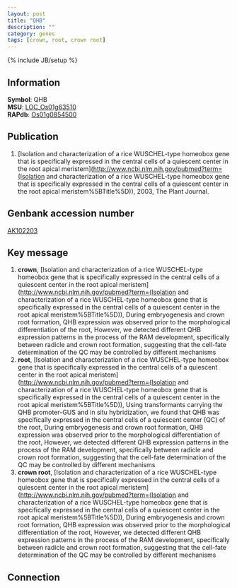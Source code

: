 ```yaml
---
layout: post
title: "QHB"
description: ""
category: genes
tags: [crown, root, crown root]
---
```

{% include JB/setup %}

## Information
__Symbol__: QHB  
__MSU__: [LOC_Os01g63510](http://rice.plantbiology.msu.edu/cgi-bin/ORF_infopage.cgi?orf=LOC_Os01g63510)  
__RAPdb__: [Os01g0854500](http://rapdb.dna.affrc.go.jp/viewer/gbrowse_details/irgsp1?name=Os01g0854500)  

## Publication
1. [Isolation and characterization of a rice WUSCHEL-type homeobox gene that is specifically expressed in the central cells of a quiescent center in the root apical meristem](http://www.ncbi.nlm.nih.gov/pubmed?term=(Isolation and characterization of a rice WUSCHEL-type homeobox gene that is specifically expressed in the central cells of a quiescent center in the root apical meristem%5BTitle%5D)), 2003, The Plant Journal.

## Genbank accession number
[AK102203](http://www.ncbi.nlm.nih.gov/nuccore/AK102203)

## Key message
1. __crown__, [Isolation and characterization of a rice WUSCHEL-type homeobox gene that is specifically expressed in the central cells of a quiescent center in the root apical meristem](http://www.ncbi.nlm.nih.gov/pubmed?term=(Isolation and characterization of a rice WUSCHEL-type homeobox gene that is specifically expressed in the central cells of a quiescent center in the root apical meristem%5BTitle%5D)),  During embryogenesis and crown root formation, QHB expression was observed prior to the morphological differentiation of the root, However, we detected different QHB expression patterns in the process of the RAM development, specifically between radicle and crown root formation, suggesting that the cell-fate determination of the QC may be controlled by different mechanisms
2. __root__, [Isolation and characterization of a rice WUSCHEL-type homeobox gene that is specifically expressed in the central cells of a quiescent center in the root apical meristem](http://www.ncbi.nlm.nih.gov/pubmed?term=(Isolation and characterization of a rice WUSCHEL-type homeobox gene that is specifically expressed in the central cells of a quiescent center in the root apical meristem%5BTitle%5D)),  Using transformants carrying the QHB promoter-GUS and in situ hybridization, we found that QHB was specifically expressed in the central cells of a quiescent center (QC) of the root, During embryogenesis and crown root formation, QHB expression was observed prior to the morphological differentiation of the root, However, we detected different QHB expression patterns in the process of the RAM development, specifically between radicle and crown root formation, suggesting that the cell-fate determination of the QC may be controlled by different mechanisms
3. __crown root__, [Isolation and characterization of a rice WUSCHEL-type homeobox gene that is specifically expressed in the central cells of a quiescent center in the root apical meristem](http://www.ncbi.nlm.nih.gov/pubmed?term=(Isolation and characterization of a rice WUSCHEL-type homeobox gene that is specifically expressed in the central cells of a quiescent center in the root apical meristem%5BTitle%5D)),  During embryogenesis and crown root formation, QHB expression was observed prior to the morphological differentiation of the root, However, we detected different QHB expression patterns in the process of the RAM development, specifically between radicle and crown root formation, suggesting that the cell-fate determination of the QC may be controlled by different mechanisms

## Connection


